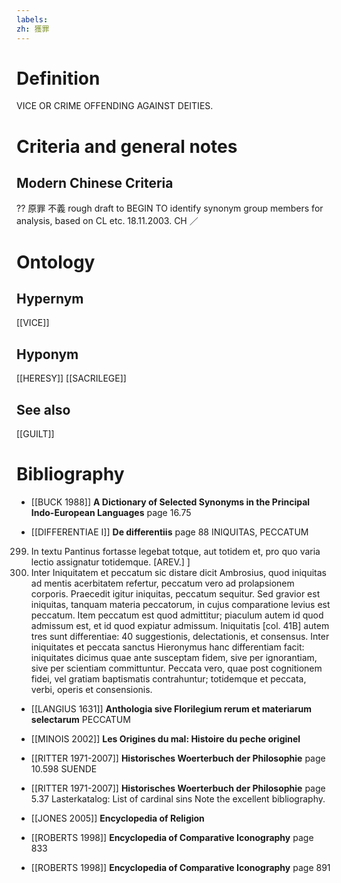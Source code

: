 ```yaml
---
labels: 
zh: 獲罪
---
```


# Definition
VICE OR CRIME OFFENDING AGAINST DEITIES.
# Criteria and general notes
## Modern Chinese Criteria
??
原罪
不義
rough draft to BEGIN TO identify synonym group members for analysis, based on CL etc. 18.11.2003. CH ／
# Ontology

## Hypernym
[[VICE]]
## Hyponym
[[HERESY]]
[[SACRILEGE]]
## See also
[[GUILT]]
# Bibliography
- [[BUCK 1988]]
**A Dictionary of Selected Synonyms in the Principal Indo-European Languages** page 16.75

- [[DIFFERENTIAE I]]
**De differentiis** page 88
INIQUITAS, PECCATUM
299. In textu Pantinus fortasse legebat totque, aut totidem et, pro quo varia lectio assignatur totidemque. [AREV.]
]
299. Inter Iniquitatem et peccatum sic distare dicit Ambrosius, quod iniquitas ad mentis acerbitatem refertur, peccatum vero ad prolapsionem corporis. Praecedit igitur iniquitas, peccatum sequitur. Sed gravior est iniquitas, tanquam materia peccatorum, in cujus comparatione levius est peccatum. Item peccatum est quod admittitur; piaculum autem id quod admissum est, et id quod expiatur admissum. Iniquitatis [col. 41B] autem tres sunt differentiae: 40 suggestionis, delectationis, et consensus. Inter iniquitates et peccata sanctus Hieronymus hanc differentiam facit: iniquitates dicimus quae ante susceptam fidem, sive per ignorantiam, sive per scientiam committuntur. Peccata vero, quae post cognitionem fidei, vel gratiam baptismatis contrahuntur; totidemque et peccata, verbi, operis et consensionis.
- [[LANGIUS 1631]]
**Anthologia sive Florilegium rerum et materiarum selectarum** 
PECCATUM
- [[MINOIS 2002]]
**Les Origines du mal: Histoire du peche originel** 

- [[RITTER 1971-2007]]
**Historisches Woerterbuch der Philosophie** page 10.598
SUENDE
- [[RITTER 1971-2007]]
**Historisches Woerterbuch der Philosophie** page 5.37
Lasterkatalog: List of cardinal sins
Note the excellent bibliography.
- [[JONES 2005]]
**Encyclopedia of Religion** 

- [[ROBERTS 1998]]
**Encyclopedia of Comparative Iconography** page 833

- [[ROBERTS 1998]]
**Encyclopedia of Comparative Iconography** page 891
